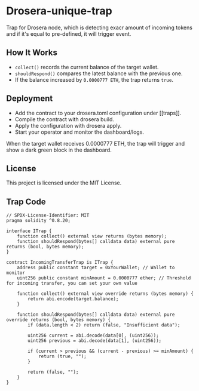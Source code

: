 # Drosera-unique-trap
Trap for Drosera node, which is detecting exacr amount of incoming tokens and if it's equal to pre-defined, it will trigger event.

## How It Works

- `collect()` records the current balance of the target wallet.  
- `shouldRespond()` compares the latest balance with the previous one.  
- If the balance increased by `0.0000777 ETH`, the trap returns `true`.

## Deployment
   - Add the contract to your drosera.toml configuration under [[traps]].
   - Compile the contract with drosera build.
   - Apply the configuration with drosera apply.
   - Start your operator and monitor the dashboard/logs.

When the target wallet receives 0.0000777 ETH, the trap will trigger and show a dark green block in the dashboard.

## License

This project is licensed under the MIT License.

## Trap Code

```solidity
// SPDX-License-Identifier: MIT
pragma solidity ^0.8.20;

interface ITrap {
    function collect() external view returns (bytes memory);
    function shouldRespond(bytes[] calldata data) external pure returns (bool, bytes memory);
}

contract IncomingTransferTrap is ITrap {
    address public constant target = 0xYourWallet; // Wallet to monitor
    uint256 public constant minAmount = 0.0000777 ether; // Threshold for incoming transfer, you can set your own value

    function collect() external view override returns (bytes memory) {
        return abi.encode(target.balance);
    }

    function shouldRespond(bytes[] calldata data) external pure override returns (bool, bytes memory) {
        if (data.length < 2) return (false, "Insufficient data");

        uint256 current = abi.decode(data[0], (uint256));
        uint256 previous = abi.decode(data[1], (uint256));

        if (current > previous && (current - previous) >= minAmount) {
            return (true, "");
        }

        return (false, "");
    }
}
